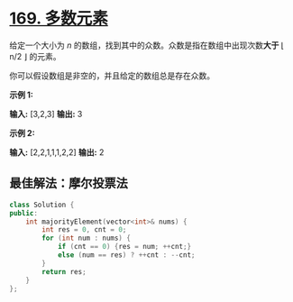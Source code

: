 # [169. 多数元素](https://leetcode-cn.com/problems/majority-element/)

给定一个大小为 *n* 的数组，找到其中的众数。众数是指在数组中出现次数**大于** ⌊ n/2 ⌋ 的元素。

你可以假设数组是非空的，并且给定的数组总是存在众数。

**示例 1:**

**输入:** [3,2,3] **输出:** 3



**示例 2:**

**输入:** [2,2,1,1,1,2,2] **输出:** 2



## 最佳解法：摩尔投票法

```C++
class Solution {
public:
    int majorityElement(vector<int>& nums) {
        int res = 0, cnt = 0;
        for (int num : nums) {
            if (cnt == 0) {res = num; ++cnt;}
            else (num == res) ? ++cnt : --cnt;
        }
        return res;
    }
};
```

